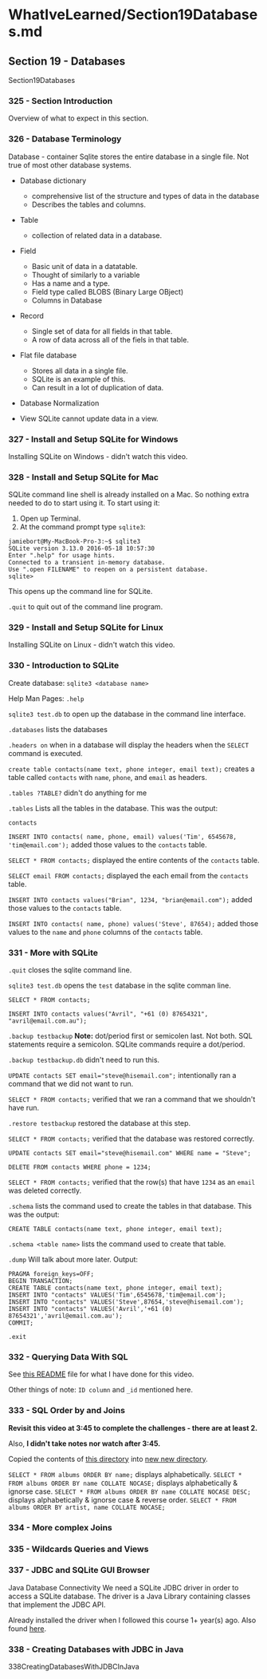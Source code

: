 # WhatIveLearned/Section19Databases.md

<!-- used this to populate the video titles https://docs.google.com/spreadsheets/d/1T5__se_ChZxoXZvkZaOl9QkjPdeYXxXMbDBR9tFP__k/edit#gid=656806513 -->

## Section 19 - Databases
Section19Databases
### 325 - Section Introduction
Overview of what to expect in this section.
### 326 - Database Terminology
Database - container
Sqlite stores the entire database in a single file.
Not true of most other database systems.
* Database dictionary
  * comprehensive list of the structure and types of data in the database
  * Describes the tables and columns.
* Table
  * collection of related data in a database.
* Field
  * Basic unit of data in a datatable. 
  * Thought of similarly to a variable
  * Has a name and a type.
  * Field type called BLOBS (Binary Large OBject)
  * Columns in Database
* Record
  * Single set of data for all fields in that table.
  * A row of data across all of the fiels in that table.

* Flat file database
  * Stores all data in a single file.
  * SQLite is an example of this.
  * Can result in a lot of duplication of data.
* Database Normalization
* View
SQLite cannot update data in a view.

### 327 - Install and Setup SQLite for Windows
Installing SQLite on Windows - didn't watch this video.

### 328 - Install and Setup SQLite for Mac
SQLite command line shell is already installed on a Mac. 
So nothing extra needed to do to start using it.
To start using it:
1. Open up Terminal. 
2. At the command prompt type `sqlite3`:
```
jamiebort@My-MacBook-Pro-3:~$ sqlite3
SQLite version 3.13.0 2016-05-18 10:57:30
Enter ".help" for usage hints.
Connected to a transient in-memory database.
Use ".open FILENAME" to reopen on a persistent database.
sqlite> 
```
This opens up the command line for SQLite.

`.quit` to quit out of the command line program.

### 329 - Install and Setup SQLite for Linux
Installing SQLite on Linux - didn't watch this video.

### 330 - Introduction to SQLite
Create database: `sqlite3 <database name>`

Help Man Pages: `.help`

`sqlite3 test.db` to open up the database in the command line interface.

`.databases` lists the databases

`.headers on` when in a database will display the headers when the `SELECT` command is executed.

`create table contacts(name text, phone integer, email text);` creates a table called `contacts` with `name`, `phone`, and `email` as headers.

`.tables ?TABLE?` didn't do anything for me

`.tables` Lists all the tables in the database. This was the output:

`contacts`

`INSERT INTO contacts( name, phone, email) values('Tim', 6545678, 'tim@email.com');` added those values to the `contacts` table.

`SELECT * FROM contacts;` displayed the entire contents of the `contacts` table.

`SELECT email FROM contacts;`  displayed the each email from the `contacts` table.

`INSERT INTO contacts values("Brian", 1234, "brian@email.com");` added those values to the `contacts` table.

`INSERT INTO contacts( name, phone) values('Steve', 87654);` added those values to the `name` and `phone` columns of the `contacts` table.

### 331 - More with SQLite
`.quit` closes the sqlite command line.

`sqlite3 test.db` opens the `test` database in the sqlite comman line.

`SELECT * FROM contacts;`

`INSERT INTO contacts values("Avril", "+61 (0) 87654321", "avril@email.com.au");`

`.backup testbackup` **Note:** dot/period first or semicolen last. Not both. SQL statements require a semicolon. 
SQLite commands require a dot/period.

`.backup testbackup.db` didn't need to run this.

`UPDATE contacts SET email="steve@hisemail.com";` intentionally ran a command that we did not want to run.

`SELECT * FROM contacts;` verified that we ran a command that we shouldn't have run.

`.restore testbackup` restored the database at this step.

`SELECT * FROM contacts;` verified that the database was restored correctly.

`UPDATE contacts SET email="steve@hisemail.com" WHERE name = "Steve";` 

`DELETE FROM contacts WHERE phone = 1234;`

`SELECT * FROM contacts;` verified that the row(s) that have `1234` as an `email` was deleted correctly.

`.schema` lists the command used to create the tables in that database. This was the output:

`CREATE TABLE contacts(name text, phone integer, email text);`

`.schema <table name>` lists the command used to create that table. 

`.dump` Will talk about more later. Output:

```
PRAGMA foreign_keys=OFF;
BEGIN TRANSACTION;
CREATE TABLE contacts(name text, phone integer, email text);
INSERT INTO "contacts" VALUES('Tim',6545678,'tim@email.com');
INSERT INTO "contacts" VALUES('Steve',87654,'steve@hisemail.com');
INSERT INTO "contacts" VALUES('Avril','+61 (0) 87654321','avril@email.com.au');
COMMIT;
```
`.exit`

### 332 - Querying Data With SQL
See [this README](https://github.com/JamieBort/LearningDirectory/tree/master/Java/Courses/JavaProgrammingMasterclassForSoftwareDevelopers/CourseFiles/Section19Databases/332QueryingDataWithSQL) file for what I have done for this video.

Other things of note:
`ID column` and `_id` mentioned here.

### 333 - SQL Order by and Joins
**Revisit this video at 3:45 to complete the challenges - there are at least 2.**

Also, **I didn't take notes nor watch after 3:45.** 

Copied the contents of [this directory](https://github.com/JamieBort/LearningDirectory/tree/master/Java/Courses/JavaProgrammingMasterclassForSoftwareDevelopers/CourseFiles/Section19Databases/332QueryingDataWithSQL) into [new new directory](https://github.com/JamieBort/LearningDirectory/tree/master/Java/Courses/JavaProgrammingMasterclassForSoftwareDevelopers/CourseFiles/Section19Databases/333SQLOrderByAndJoins).

`SELECT * FROM albums ORDER BY name;` displays alphabetically.
`SELECT * FROM albums ORDER BY name COLLATE NOCASE;` displays alphabetically & ignorse case.
`SELECT * FROM albums ORDER BY name COLLATE NOCASE DESC;` displays alphabetically & ignorse case & reverse order.
`SELECT * FROM albums ORDER BY artist, name COLLATE NOCASE;`

### 334 - More complex Joins

### 335 - Wildcards Queries and Views

### 337 - JDBC and SQLite GUI Browser
Java Database Connectivity
We need a SQLite JDBC driver in order to access a SQLite database.
The driver is a Java Library containing classes that implement the JDBC API.

Already installed the driver when I followed this course 1+ year(s) ago. Also found [here](https://github.com/JamieBort/LearningDirectory/tree/master/Java/Courses/JavaProgrammingMasterclassForSoftwareDevelopers/SuppliedFiles/Section19Databases/338CreatingDatabasesWithJDBCInJava).

### 338 - Creating Databases with JDBC in Java
338CreatingDatabasesWithJDBCInJava